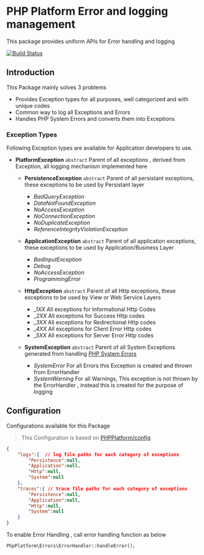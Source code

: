 # PHP Platform Error and logging management
This package provides uniform APIs for Error handling and logging

[![Build Status](https://travis-ci.org/PHPPlatform/errors.svg?branch=master)](https://travis-ci.org/PHPPlatform/errors)

## Introduction
This Package mainly solves 3 problems
 - Provides Exception types for all purposes, well categorized and with unique codes
 - Common way to log all Exceptions and Errors
 - Handles PHP System Errors and converts them into Exceptions 

### Exception Types
 Following Exception types are available for Application developers to use.
 - **PlatformException** `abstract` Parent of all exceptions , derived from Exception, all logging mechanism implemented here 
 
   - **PersistenceException** `abstract` Parent of all persistant exceptions, these exceptions to be used by Persistant layer
     - *BadQueryException*  
     - *DataNotFoundException*  
     - *NoAccessException*  
     - *NoConnectionException*  
     - *NoDuplicateException*  
     - *ReferenceIntegrityViolationException*
     
   - **ApplicationException** `abstract` Parent of all application exceptions, these exceptions to be used by Application/Business Layer
     - *BadInputException*
     - *Debug*
     - *NoAccessException*
     - *ProgrammingError*
          
   - **HttpException** `abstract` Parent of all Http exceptions, these exceptions to be used by View or Web Service Layers
     - *_1XX*  All exceptions for Informational Http Codes 
     - *_2XX*  All exceptions for Success Http codes 
     - *_3XX*  All exceptions for Redirectional Http codes 
     - *_4XX*  All exceptions for Client Error Http codes 
     - *_5XX*  All exceptions for Server Error Http codes 
     
   - **SystemException** `abstract` Parent of all System Exceptions generated from handling [PHP System Errors][PHPErrorConstants] 
     - *SystemError* For all Errors this Exception is created and thrown from ErrorHandler 
     - *SystemWarning* For all Warnings, This exception is not thrown by the ErrorHandler , instead this is created for the purpose of logging 
     
## Configuration 
Configurations available for this Package
> This Configuration is based on [PHPPlatform/config][PHPPlatformConfig]

``` JSON
{
    "logs":{  // log file paths for each category of exceptions
        "Persistence":null, 
	    "Application":null,
	    "Http":null,
	    "System":null
    },
    "traces":{ // trace file paths for each category of exceptions
        "Persistence":null,
	    "Application":null,
	    "Http":null,
	    "System":null
    }
}
```

To enable Error Handling , call error handling function as below
``` PHP
PhpPlatform\Errors\ErrorHandler::handleError();
```

[PHPErrorConstants]:http://php.net/manual/en/errorfunc.constants.php
[PHPPlatformConfig]:https://github.com/PHPPlatform/config